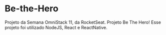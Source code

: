 # Be-the-Hero
Projeto da Semana OmniStack 11, da RocketSeat. Projeto Be The Hero!
Esse projeto foi utilizado NodeJS, React e ReactNative. 
